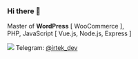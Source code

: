 ### Hi there 👋

Master of **WordPress** [ WooCommerce ],  
PHP, JavaScript [ Vue.js, Node.js, Express ]

![](https://cdn4.iconfinder.com/data/icons/logos-and-brands/512/335_Telegram_logo-24.png) Telegram: <a href="https://telegram.me/irtek_dev" target="_blank">@irtek_dev</a>


<!--
**irtek/irtek** is a ✨ _special_ ✨ repository because its `README.md` (this file) appears on your GitHub profile.

Here are some ideas to get you started:

- 🔭 I’m currently working on ...
- 🌱 I’m currently learning ...
- 👯 I’m looking to collaborate on ...
- 🤔 I’m looking for help with ...
- 💬 Ask me about ...
- 📫 How to reach me: ...
- 😄 Pronouns: ...
- ⚡ Fun fact: ...
-->
